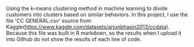 Using the k-means clustering method in machine learning to divide customers into clusters based on similar behaviors.
In this project, I use the file 'CC GENERAL.csv' source from Kaggle(https://www.kaggle.com/datasets/arjunbhasin2013/ccdata).
Because this file was built in R markdown, so the results when I upload it into Github do not show the results of each line of code.
